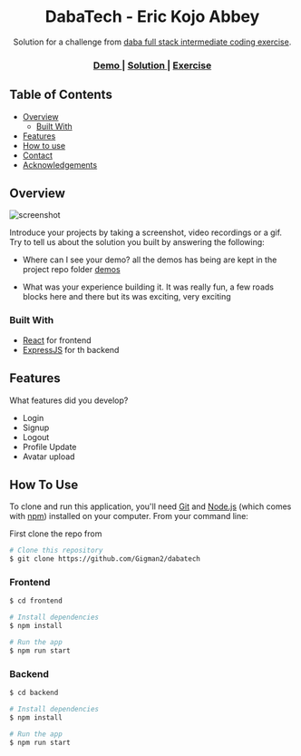 <h1 align="center">DabaTech - Eric Kojo Abbey</h1>

<div align="center">
   Solution for a challenge from  <a href="https://investondaba.notion.site/Fullstack-Intermediate-Test-2-c911eab2a18446d4a87eb5ca938f13ad" target="_blank">daba full stack intermediate coding exercise</a>.
</div>

<div align="center">
  <h3>
    <a href="https://{your-demo-link.your-domain}">
      Demo
    </a>
    <span> | </span>
    <a href="https://{your-url-to-the-solution}">
      Solution
    </a>
    <span> | </span>
    <a href="https://investondaba.notion.site/Fullstack-Intermediate-Test-2-c911eab2a18446d4a87eb5ca938f13ad">
      Exercise
    </a>
  </h3>
</div>


<!-- TABLE OF CONTENTS -->

## Table of Contents

- [Overview](#overview)
  - [Built With](#built-with)
- [Features](#features)
- [How to use](#how-to-use)
- [Contact](#contact)
- [Acknowledgements](#acknowledgements)

<!-- OVERVIEW -->

## Overview

![screenshot](https://user-images.githubusercontent.com/16707738/92399059-5716eb00-f132-11ea-8b14-bcacdc8ec97b.png)

Introduce your projects by taking a screenshot, video recordings or a gif. Try to tell us about the solution you built by answering the following:

- Where can I see your demo?
 all the demos has being are kept in the project repo folder [demos](https://github.com/Gigman2/dabatech)

- What was your experience building it.
It was really fun, a few roads blocks here and there but its was exciting, very exciting

### Built With

<!-- This section should list any major frameworks that you built your project using. Here are a few examples.-->

- [React](https://reactjs.org/) for frontend
- [ExpressJS](https://expressjs.com/)  for th backend

## Features

<!-- List the features of your application or follow the template. Don't share the figma file here :) -->

What features did you develop?
 - Login
 - Signup
 - Logout
 - Profile Update
 - Avatar upload

## How To Use

<!-- Example: -->

To clone and run this application, you'll need [Git](https://git-scm.com) and [Node.js](https://nodejs.org/en/download/) (which comes with [npm](http://npmjs.com)) installed on your computer. From your command line:

First clone the repo from
```bash
# Clone this repository
$ git clone https://github.com/Gigman2/dabatech
```
### Frontend
```bash
$ cd frontend

# Install dependencies
$ npm install

# Run the app
$ npm run start
```

### Backend
```bash
$ cd backend

# Install dependencies
$ npm install

# Run the app
$ npm run start
```